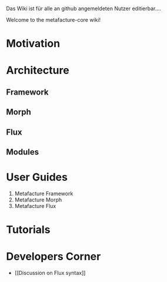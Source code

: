 Das Wiki ist für alle an github angemeldeten Nutzer editierbar.... 

Welcome to the metafacture-core wiki!


# Motivation

# Architecture

## Framework

## Morph

## Flux

## Modules

# User Guides
1. Metafacture Framework
2. Metafacture Morph
3. Metafacture Flux

# Tutorials

# Developers Corner

* [[Discussion on Flux syntax]]